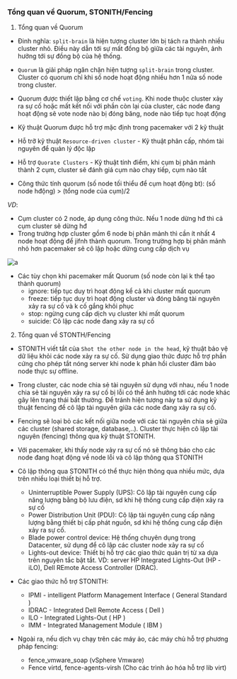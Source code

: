 ### Tổng quan về Quorum, STONITH/Fencing

1. Tổng quan về Quorum
- Đinh nghĩa:
`split-brain` là hiện tượng cluster lớn bị tách ra thành nhiều cluster nhỏ. Điều này dẫn tới sự mất đồng bộ giữa các tài nguyên, ảnh hưởng tới sự đồng bộ của hệ thống.
 - `Quorum` là giải pháp ngăn chặn hiện tượng `split-brain` trong cluster. Cluster có quorum chỉ khi số node hoạt động nhiều hơn 1 nửa số node trong cluster.
 - Quorum được thiết lập bằng cơ chế `voting`. Khi node thuộc cluster xảy ra sự cố hoặc mất kết nối với phần còn lại của cluster, các node đang hoạt động sẽ vote node nào bị đóng băng, node nào tiếp tục hoạt động 

- Kỹ thuật Quorum được hỗ trợ mặc định trong pacemaker với 2 kỹ thuật 
 - Hỗ trỡ kỹ thuật `Resource-driven cluster` - Kỹ thuật phân cấp, nhóm tài nguyên để quản lý độc lập
 - Hỗ trợ `Quorate Clusters` - Kỹ thuật tính điểm, khi cụm bị phân mảnh thành 2 cụm, cluster sẽ đánh giá cụm nào chạy tiếp, cụm nào tắt
 - Công thức tính quorum (số node tối thiểu để cụm hoạt động bt): (số node hđộng) > (tổng node của cụm)/2

*VD*:

- Cụm cluster có 2 node, áp dụng công thức. Nếu 1 node dừng hđ thì cả cụm cluster sẽ dừng hđ
- Trong trường hợp cluster gồm 6 node  bị phân mảnh thì cần ít nhất 4 node hoạt động để jifnh thành quorum. Trong trường hợp bị phân mảnh nhỏ hơn pacemaker sẽ cô lập hoặc dừng cung cấp dịch vụ

![a](https://f5-zpcloud.zdn.vn/3422248212552782068/ca140006947e53200a6f.jpg)

- Các tùy chọn khi pacemaker mất Quorum (số node còn lại k thể tạo thành quorum)
  - ignore: tiếp tục duy trì hoạt động kể cả khi cluster mất quorum
  - freeze: tiếp tục duy trì hoạt động cluster và đóng băng tài nguyên xảy ra sự cố và k cố gắng khôi phục 
  - stop: ngừng cung cấp dịch vụ cluster khi mất quorum
  - suicide: Cô lập các node đang xảy ra sự cố

2. Tổng quan về STONTH/Fencing

- STONITH viết tắt của `Shot the other node in the head`, kỹ thuật bảo vệ dữ liệu khỏi các node xảy ra sự cố. Sử dụng giao thức được hỗ trợ phần cứng cho phép tắt nóng server khi node k phản hồi cluster đảm bảo node thực sự offline.
- Trong cluster, các node chia sẻ tài nguyên sử dụng với nhau, nếu 1 node chia sẻ tài nguyên xảy ra sự cố bị lỗi có thể ảnh hưởng tới các node khác gây lên trạng thái bất thường. Để tránh hiện tượng này ta sử dụng kỹ thuật fencing để cô lập tài nguyên giữa các node đang xảy ra sự cố.
- Fencing sẽ loại bỏ các kết nối giữa node với các tài nguyên chia sẻ giữa các cluster (shared storage, database,..). Cluster thực hiện cô lập tài nguyên (fencing) thông qua kỹ thuật STONITH.
- Với pacemaker, khi thấy node xảy ra sự cố nó sẽ thông báo cho các node đang hoạt động về node lỗi và cô lập thông qua STONITH
- Cô lập thông qua STONITH có thể thực hiện thông qua nhiều mức, dựa trên nhiều loại thiết bị hỗ trợ.
  - Uninterruptible Power Supply (UPS): Cô lập tài nguyên cung cấp năng lượng bằng bộ lưu điện, sd khi hệ thống cung cấp điện xảy ra sự cố
  - Power Distribution Unit (PDU): Cô lập tài nguyên cung cấp năng lượng bằng thiết bị cấp phát nguồn, sd khi hệ thống cung cấp điện xảy ra sự cố.
  - Blade power control device: Hệ thống chuyên dụng trong Datacenter, sử dụng để cô lập các cluster node xảy ra sự cố
  - Lights-out device: Thiết bị hỗ trợ các giao thức quản trị từ xa dựa trên nguyên tắc bật tắt. VD: server HP Integrated Lights-Out (HP -iLO), Dell REmote Access Controller (DRAC).

- Các giao thức hỗ trợ STONITH:
  - IPMI - intelligent Platform Management Interface ( General Standard )
  - IDRAC - Integrated Dell Remote Access ( Dell )
  - ILO - Integrated Lights-Out ( HP )
  - IMM - Integrated Management Module ( IBM )

- Ngoài ra, nếu dịch vụ chạy trên các máy ảo, các máy chủ hỗ trợ phương pháp fencing:
  - fence_vmware_soap (vSphere Vmware)
  - Fence virtd, fence-agents-virsh (Cho các trình ảo hóa hỗ trợ lib virt)



